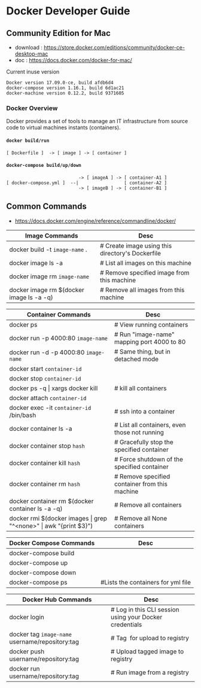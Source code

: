 # Docker Developer Guide

## Community Edition for Mac
* download : https://store.docker.com/editions/community/docker-ce-desktop-mac
* doc : https://docs.docker.com/docker-for-mac/

Current inuse version
```
Docker version 17.09.0-ce, build afdb6d4
docker-compose version 1.16.1, build 6d1ac21
docker-machine version 0.12.2, build 9371605
```
### Docker Overview
Docker provides a set of tools to manage an IT infrastructure from source code to virtual machines instants (containers).
#### `docker build/run`
```
[ Dockerfile ]  -> [ image ] -> [ container ]
```

#### `docker-compose build/up/down`
```
                           -> [ imageA ] -> [ container-A1 ]
[ docker-compose.yml ]  --|                 [ container-A2 ]
                           -> [ imageB ] -> [ container-B1 ]
```

## Common Commands
* https://docs.docker.com/engine/reference/commandline/docker/

| Image Commands | Desc |
|----------------|------|
| docker build -t `image-name` .  |# Create image using this directory's Dockerfile|
| docker image ls -a |# List all images on this machine|
| docker image rm `image-name` |# Remove specified image from this machine|
| docker image rm $(docker image ls -a -q)   |# Remove all images from this machine|

| Container Commands | Desc |
|--------------------|------|
| docker ps | # View running containers |
| docker run -p 4000:80 `image-name`  |# Run "image-name" mapping port 4000 to 80|
| docker run -d -p 4000:80 `image-name` |# Same thing, but in detached mode|
| docker start `container-id` | |
| docker stop `container-id` | |
| docker ps -q &#124; xargs docker kill | # kill all containers |
| docker attach `container-id` | |
| docker exec -it `container-id` /bin/bash | # ssh into a container |
| docker container ls -a |# List all containers, even those not running|
| docker container stop `hash` |# Gracefully stop the specified container|
| docker container kill `hash` |# Force shutdown of the specified container|
| docker container rm `hash` |# Remove specified container from this machine|
| docker container rm $(docker container ls -a -q) |# Remove all containers|
| docker rmi $(docker images &#124; grep "^&lt;none&gt;" &#124; awk "{print $3}") | # Remove all None containers |

| Docker Compose Commands | Desc |
|-------------------------|------|
| docker-compose build | |
| docker-compose up | |
| docker-compose down | |
| docker-compose ps | #Lists the containers for yml file |

| Docker Hub Commands | Desc |
|---------------------|------|
| docker login |# Log in this CLI session using your Docker credentials|
| docker tag `image-name` username/repository:tag |# Tag <image> for upload to registry|
| docker push username/repository:tag |# Upload tagged image to registry|
| docker run username/repository:tag |# Run image from a registry|
